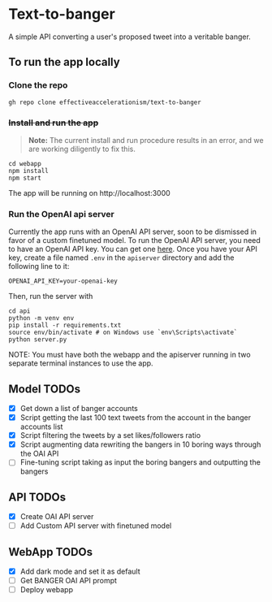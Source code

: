 # Text-to-banger
A simple API converting a user's proposed tweet into a veritable banger.

## To run the app locally
### Clone the repo

```
gh repo clone effectiveaccelerationism/text-to-banger
```

### ~~Install and run the app~~
> **Note:** The current install and run procedure results in an error, and we are working diligently to fix this.
```
cd webapp
npm install
npm start
```
The app will be running on http://localhost:3000

### Run the OpenAI api server
Currently the app runs with an OpenAI API server, soon to be dismissed in favor of a custom finetuned model. To run the OpenAI API server, you need to have an OpenAI API key. You can get one [here](https://platform.openai.com/account/api-keys). Once you have your API key, create a file named `.env` in the `apiserver` directory and add the following line to it:
```
OPENAI_API_KEY=your-openai-key
```
Then, run the server with
```
cd api
python -m venv env
pip install -r requirements.txt
source env/bin/activate # on Windows use `env\Scripts\activate`
python server.py
```

NOTE: You must have both the webapp and the apiserver running in two separate terminal instances to use the app.

## Model TODOs
- [x] Get down a list of banger accounts
- [x] Script getting the last 100 text tweets from the account in the banger accounts list
- [x] Script filtering the tweets by a set likes/followers ratio 
- [x] Script augmenting data rewriting the bangers in 10 boring ways through the OAI API
- [ ] Fine-tuning script taking as input the boring bangers and outputting the bangers

## API TODOs
- [x] Create OAI API server
- [ ] Add Custom API server with finetuned model

## WebApp TODOs
- [x] Add dark mode and set it as default
- [ ] Get BANGER OAI API prompt
- [ ] Deploy webapp
